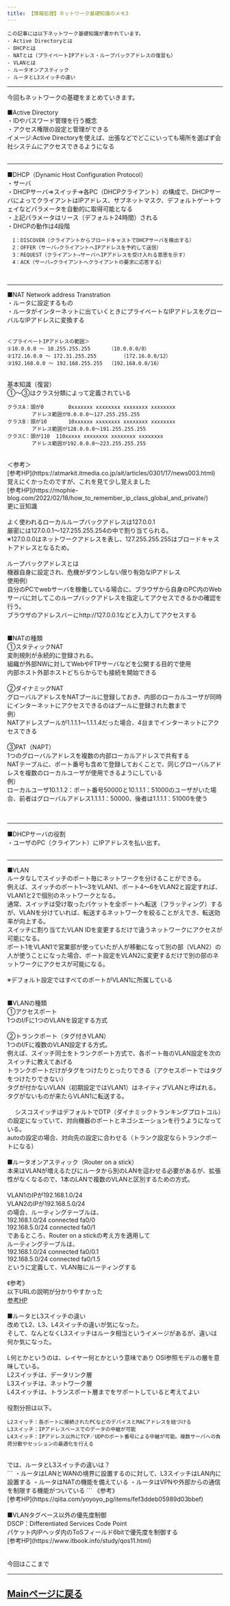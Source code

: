 ```yaml
---
title: 【情報処理】ネットワーク基礎知識のメモ3
---
```

<script async src="https://pagead2.googlesyndication.com/pagead/js/adsbygoogle.js?client=ca-pub-2844921131740253"
     crossorigin="anonymous"></script>
<!-- Global site tag (gtag.js) - Google Analytics -->
<script async src="https://www.googletagmanager.com/gtag/js?id=G-H1234VX5NE"></script>
<script>
  window.dataLayer = window.dataLayer || [];
  function gtag(){dataLayer.push(arguments);}
  gtag('js', new Date());

  gtag('config', 'G-H1234VX5NE');
</script>



```
この記事には以下ネットワーク基礎知識が書かれています。
- Active Directoryとは
- DHCPとは
- NATとは（プライベートIPアドレス・ループバックアドレスの復習も）
- VLANとは
- ルータオンアスティック
- ルータとL3スイッチの違い
```
----
今回もネットワークの基礎をまとめていきます。<br>
<br>
■Active Directory<br>
・IDやパスワード管理を行う概念<br>
・アクセス権限の設定と管理ができる<br>
イメージ:Active Directoryを使えば、出張などでどこにいっても場所を選ばず会社システムにアクセスできるようになる<br>
<br>

----
■DHCP（Dynamic Host Configuration Protocol）<br>
・サーバ<br>
・DHCPサーバ⇒スイッチ⇒各PC（DHCPクライアント）の構成で、DHCPサーバによってクライアントはIPアドレス、サブネットマスク、デフォルトゲートウェイなどパラメータを自動的に取得可能となる<br>
・上記パラメータはリース（デフォルト24時間）される<br>
・DHCPの動作は4段階<br>
```
　1：DISCOVER（クライアントからブロードキャストでDHCPサーバを検出する）
　2：OFFER（サーバ⇒クライアントへIPアドレスを予約して送信）
　3：REQUEST（クライアント⇒サーバへIPアドレスを受け入れる意思を示す）
　4：ACK（サーバ⇒クライアントへクライアントの要求に応答する）
```
<br>

----

■NAT Network address Transtration<br>
・ルータに設定するもの<br>
・ルータがインターネットに出ていくときにプライベートなIPアドレスをグローバルなIPアドレスに変換する<br>
<br>
```
＜プライベートIPアドレスの範囲＞
①10.0.0.0 ～ 10.255.255.255		（10.0.0.0/8）
②172.16.0.0 ～ 172.31.255.255		（172.16.0.0/12）
③192.168.0.0 ～ 192.168.255.255	（192.168.0.0/16）
```
<br>
基本知識（復習）<br>
①～③はクラス分類によって定義されている<br>

```
クラスA：頭が0 		0xxxxxxx xxxxxxxx xxxxxxxx xxxxxxxx 
		アドレス範囲が0.0.0.0～127.255.255.255
クラスB：頭が10		10xxxxxx xxxxxxxx xxxxxxxx xxxxxxxx
		アドレス範囲が128.0.0.0～191.255.255.255
クラスC：頭が110	110xxxxx xxxxxxxx xxxxxxxx xxxxxxxx
		アドレス範囲が192.0.0.0～223.255.255.255
```
<br>
＜参考＞<br>
[参考HP](https://atmarkit.itmedia.co.jp/ait/articles/0301/17/news003.html) 

<br>
覚えにくかったのですが、これを見て少し覚えました<br>
[参考HP](https://mophie-blog.com/2022/02/18/how_to_remember_ip_class_global_and_private/) 

<br>
更に豆知識<br>
<br>
よく使われるローカルループバックアドレスは127.0.0.1<br>
厳密には127.0.0.1～127.255.255.254の中で割り当てられる。<br>
※127.0.0.0はネットワークアドレスを表し、127.255.255.255はブロードキャストアドレスとなるため。<br>
<br>
ループバックアドレスとは<br>
機器自身に設定され、危機がダウンしない限り有効なIPアドレス<br>
使用例）<br>
自分のPCでwebサーバを稼働している場合に、ブラウザから自身のPC内のWebサーバに対してこのループバックアドレスを指定してアクセスできるかの確認を行う。<br>
ブラウザのアドレスバーにhttp://127.0.0.1などと入力してアクセスする<br>
<br>
<br>
■NATの種類<br>
①スタティックNAT<br>
変則規則が永続的に登録される。<br>
組織が外部NWに対してWebやFTPサーバなどを公開する目的で使用<br>
内部ホスト外部ホストどちらからでも接続を開始できる<br>
<br>
②ダイナミックNAT<br>
グローバルアドレスをNATプールに登録しておき、内部のローカルユーザが同時にインターネットにアクセスできるのはプールに登録された数まで<br>
例）<br>
NATアドレスプールが1.1.1.1～1.1.1.4だった場合、4台までインターネットにアクセスできる<br>
<br>
③PAT（NAPT）<br>
1つのグローバルアドレスを複数の内部ローカルアドレスで共有する<br>
NATテーブルに、ポート番号も含めて登録しておくことで、同じグローバルアドレスを複数のローカルユーザが使用できるようにしている<br>
例）<br>
ローカルユーザ10.1.1.2：ポート番号50000と10.1.1.1：51000のユーザがいた場合、前者はグローバルアドレス1.1.1.1：50000、後者は1.1.1.1：51000を使う<br>
<br>
<br>

----
■DHCPサーバの役割<br>
・ユーザのPC（クライアント）にIPアドレスを払い出す。<br>
<br>

----

■VLAN<br>
ルータなしでスイッチのポート毎にネットワークを分けることができる。<br>
例えば、スイッチのポート1～3をVLAN1、ポート4～6をVLAN2と設定すれば、VLAN1と2で個別のネットワークとなる。<br>
通常、スイッチは受け取ったパケットを全ポートへ転送（フラッティング）するが、VLANを分けていれば、転送するネットワークを絞ることがえでき、転送効率が向上する。<br>
スイッチに割り当てたVLAN IDを変更するだけで違うネットワークにアクセスが可能になる。<br>
ポート1をVLAN1で営業部が使っていたが人が移動になって別の部（VLAN2）の人が使うことになった場合、ポート設定をVLAN2に変更するだけで別の部のネットワークにアクセスが可能になる。<br>
<br>
※デフォルト設定ではすべてのポートがVLAN1に所属している<br>
<br>
<br>
■VLANの種類<br>
①アクセスポート<br>
1つのI/Fに1つのVLANを設定する方式<br>
<br>
②トランクポート（タグ付きVLAN）<br>
1つのI/Fに複数のVLAN設定する方式。<br>
例えば、スイッチ同士をトランクポート方式で、各ポート毎のVLAN設定を次のスイッチに教えてあげる<br>
トランクポートだけがタグをつけたりとったりできる（アクセスポートではタグをつけたりできない）<br>
タグが付かないVLAN（初期設定ではVLAN1）はネイティブVLANと呼ばれる。タグがないものが来たらVLAN1に転送する。<br>
<br>　
シスコスイッチはデフォルトでDTP（ダイナミックトランキングプロトコル）の設定になっていて、対向機器のポートとネゴシエーションを行うようになっている。<br>
autoの設定の場合、対向先の設定に合わせる（トランク設定ならトランクポートになる）<br>
<br>
■ルータオンアスティック（Router on a stick）<br>
本来はVLANが増えるたびにルータから別のLANを這わせる必要があるが、拡張性がなくなるので、1本のLANで複数のVLANと区別するための方式。<br>
<br>
VLAN1のIPが192.168.1.0/24<br>
VLAN2のIPが192.168.5.0/24<br>
の場合、ルーティングテーブルは、<br>
192.168.1.0/24 connected fa0/0<br>
192.168.5.0/24 connected fa0/1<br>
であるところ、Router on a stickの考え方を適用して<br>
ルーティングテーブルは、<br>
192.168.1.0/24 connected fa0/0.1<br>
192.168.5.0/24 connected fa0/1.5<br>
というに定義して、VLAN毎にルーティングする<br>
<br>
《参考》<br>
以下URLの説明が分かりやすかった<br>
[参考HP](https://www.infraexpert.com/study/vlanz8.html) 
<br>
<br>
■ルータとL3スイッチの違い<br>
改めてL2、L3、L4スイッチの違いが気になった。<br>
そして、なんとなくL3スイッチはルータ相当というイメージがあるが、違いは何か気になった。<br>
<br>
L何とかというのは、レイヤー何とかという意味であり
OSI参照モデルの層を意味している。<br>
L2スイッチは、データリンク層<br>
L3スイッチは、ネットワーク層<br>
L4スイッチは、トランスポート層までをサポートしていると考えてよい<br>
<br>
役割分担は以下。<br>
```
L2スイッチ：各ポートに接続されたPCなどのデバイスとMACアドレスを紐づける
L3スイッチ：IPアドレスベースでのデータの中継が可能
L4スイッチ：IPアドレス以外にTCP／UDPのポート番号による中継が可能。複数サーバへの負荷分散やセッションの最適化を行える
```
<br>
では、ルータとL3スイッチの違いは？<br>
```
・ルータはLANとWANの境界に設置するのに対して、L3スイッチはLAN内に設置する
・ルータはNATの機能を備えている
・ルータはVPNや外部からの通信を制限する機能がついている
```
《参考》<br>
[参考HP](https://qiita.com/yoyoyo_pg/items/fef3ddeb05989d03bbef) 
<br>
<br>
■VLANタグベース以外の優先度制御<br>
DSCP：Differentiated Services Code Point<br>
パケット内IPヘッダ内のToSフィールド6bitで優先度を制御する<br>
[参考HP](https://www.itbook.info/study/qos11.html) 
<br>
<br>
<br>
今回はここまで<br>

----


## [Mainページに戻る](https://kissshot-skup.github.io/webpage)

